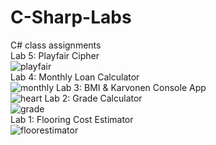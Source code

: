 # C-Sharp-Labs
C# class assignments<br>
Lab 5: Playfair Cipher<br>
![playfair](https://github.com/margoriordan/C-Sharp-Labs/assets/104601376/000d7a5a-9adf-4065-a6d0-cbebfaeb535c)<br>
Lab 4: Monthly Loan Calculator<br>
![monthly](https://github.com/margoriordan/C-Sharp-Labs/assets/104601376/fc7892e6-a0cb-4607-9f15-71abab8bfd0e)
Lab 3: BMI & Karvonen Console App<br>
![heart](https://github.com/margoriordan/C-Sharp-Labs/assets/104601376/fc90d100-2af8-46bf-87ec-a33deede160c)
Lab 2: Grade Calculator<br>
![grade](https://github.com/margoriordan/C-Sharp-Labs/assets/104601376/1926b9e0-9247-4167-936a-6a86244b0fa2)<br>
Lab 1: Flooring Cost Estimator<br>
![floorestimator](https://github.com/margoriordan/C-Sharp-Labs/assets/104601376/a1f77200-a58b-497f-baf1-9e2200f87704)

